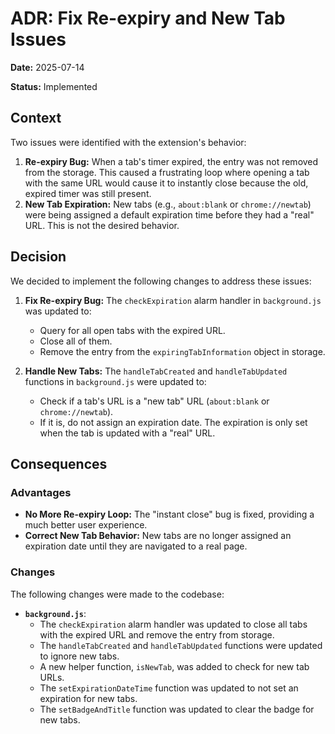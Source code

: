 # ADR: Fix Re-expiry and New Tab Issues

**Date:** 2025-07-14

**Status:** Implemented

## Context

Two issues were identified with the extension's behavior:

1.  **Re-expiry Bug:** When a tab's timer expired, the entry was not removed from the storage. This caused a frustrating loop where opening a tab with the same URL would cause it to instantly close because the old, expired timer was still present.
2.  **New Tab Expiration:** New tabs (e.g., `about:blank` or `chrome://newtab`) were being assigned a default expiration time before they had a "real" URL. This is not the desired behavior.

## Decision

We decided to implement the following changes to address these issues:

1.  **Fix Re-expiry Bug:** The `checkExpiration` alarm handler in `background.js` was updated to:
    *   Query for all open tabs with the expired URL.
    *   Close all of them.
    *   Remove the entry from the `expiringTabInformation` object in storage.

2.  **Handle New Tabs:** The `handleTabCreated` and `handleTabUpdated` functions in `background.js` were updated to:
    *   Check if a tab's URL is a "new tab" URL (`about:blank` or `chrome://newtab`).
    *   If it is, do not assign an expiration date. The expiration is only set when the tab is updated with a "real" URL.

## Consequences

### Advantages

*   **No More Re-expiry Loop:** The "instant close" bug is fixed, providing a much better user experience.
*   **Correct New Tab Behavior:** New tabs are no longer assigned an expiration date until they are navigated to a real page.

### Changes

The following changes were made to the codebase:

*   **`background.js`**:
    *   The `checkExpiration` alarm handler was updated to close all tabs with the expired URL and remove the entry from storage.
    *   The `handleTabCreated` and `handleTabUpdated` functions were updated to ignore new tabs.
    *   A new helper function, `isNewTab`, was added to check for new tab URLs.
    *   The `setExpirationDateTime` function was updated to not set an expiration for new tabs.
    *   The `setBadgeAndTitle` function was updated to clear the badge for new tabs.
